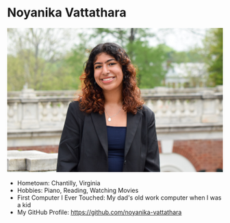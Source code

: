# Noyanika Vattathara

![Profile Picture](Vattathara-3.jpg)

- Hometown: Chantilly, Virginia
- Hobbies: Piano, Reading, Watching Movies
- First Computer I Ever Touched: My dad's old work computer when I was a kid
- My GitHub Profile: https://github.com/noyanika-vattathara

